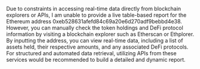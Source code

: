Due to constraints in accessing real-time data directly from blockchain explorers or APIs, I am unable to provide a live table-based report for the Ethereum address 0xeb528631afefd84c69a20e6d270adf9bebbd4e38. However, you can manually check the token holdings and DeFi protocol information by visiting a blockchain explorer such as Etherscan or Ethplorer. By inputting the address, you can view real-time data, including a list of assets held, their respective amounts, and any associated DeFi protocols. For structured and automated data retrieval, utilizing APIs from these services would be recommended to build a detailed and dynamic report.